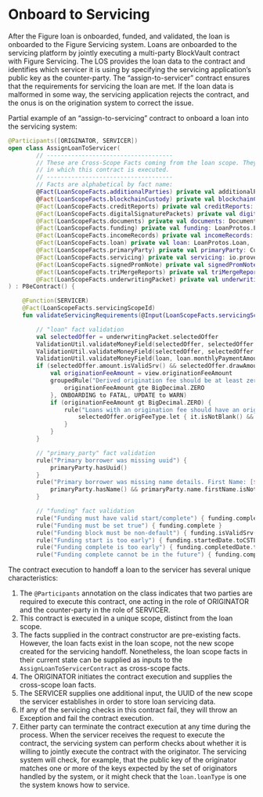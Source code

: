 # Onboard to Servicing

After the Figure loan is onboarded, funded, and validated, the loan is onboarded to the Figure Servicing system. Loans are onboarded to the servicing platform by jointly executing a multi-party BlockVault contract with Figure Servicing. The LOS provides the loan data to the contract and identifies which servicer it is using by specifying the servicing application’s public key as the counter-party. The “assign-to-servicer” contract ensures that the requirements for servicing the loan are met. If the loan data is malformed in some way, the servicing application rejects the contract, and the onus is on the origination system to correct the issue.

Partial example of an “assign-to-servicing” contract to onboard a loan into the servicing system:

```kotlin
@Participants([ORIGINATOR, SERVICER])
open class AssignLoanToServicer(
        // ------------------------------------
        // These are Cross-Scope Facts coming from the loan scope. They do not become facts in the scope
        // in which this contract is executed.
        // ------------------------------------
        // Facts are alphabetical by fact name:
        @Fact(LoanScopeFacts.additionalParties) private val additionalParties: LoanProtos.PartiesList,
        @Fact(LoanScopeFacts.blockchainCustody) private val blockchainCustody: LoanProtos.BlockchainCustody,
        @Fact(LoanScopeFacts.creditReports) private val creditReports: LoanProtos.CreditReportsList,
        @Fact(LoanScopeFacts.digitalSignaturePackets) private val digitalSignaturePackets: DocumentProtos.DocumentWithDataList,
        @Fact(LoanScopeFacts.documents) private val documents: DocumentProtos.DocumentList,
        @Fact(LoanScopeFacts.funding) private val funding: LoanProtos.Funding,
        @Fact(LoanScopeFacts.incomeRecords) private val incomeRecords: LoanProtos.IncomeRecordsList,
        @Fact(LoanScopeFacts.loan) private val loan: LoanProtos.Loan,
        @Fact(LoanScopeFacts.primaryParty) private val primaryParty: CustomerProtos.Party,
        @Fact(LoanScopeFacts.servicing) private val servicing: io.provenance.proto.asset.LoanProtos.LoanServicing,
        @Fact(LoanScopeFacts.signedPromNote) private val signedPromNote: DocumentProtos.Disclosure,
        @Fact(LoanScopeFacts.triMergeReports) private val triMergeReports: LoanProtos.TriMergeReportsList,
        @Fact(LoanScopeFacts.underwritingPacket) private val underwritingPacket: UnderwritingProtos.UnderwritingPacket
) : P8eContract() {

    @Function(SERVICER)
    @Fact(LoanScopeFacts.servicingScopeId)
    fun validateServicingRequirements(@Input(LoanScopeFacts.servicingScopeId) servicingScopeId: Util.UUID ) : Util.UUID = servicingScopeId.also {

        // "loan" fact validation
        val selectedOffer = underwritingPacket.selectedOffer
        ValidationUtil.validateMoneyField(selectedOffer, selectedOffer.amount, "amount")?.also { failure(it) }
        ValidationUtil.validateMoneyField(selectedOffer, selectedOffer.drawAmount, "drawAmount")?.let { failure(it) }
        ValidationUtil.validateMoneyField(loan, loan.monthlyPaymentAmount, "monthlyPaymentAmount")?.also { failure(it) }
        if (selectedOffer.amount.isValidSrv() && selectedOffer.drawAmount.isValidSrv()) {
            val originationFeeAmount = view.originationFeeAmount
            groupedRule("Derived origination fee should be at least zero, but was [amount (${view.loanAmount}) - drawAmount (${view.drawAmount}) = origination fee ($originationFeeAmount)]", {
                originationFeeAmount gte BigDecimal.ZERO
            }, ONBOARDING to FATAL, UPDATE to WARN)
            if (originationFeeAmount gt BigDecimal.ZERO) {
                rule("Loans with an origination fee should have an origination fee type, but had type [${view.originationFeeType}]") {
                    selectedOffer.origFeeType.let { it.isNotBlank() && it != NO_FEE }
                }
            }
        }

        // "primary_party" fact validation
        rule("Primary borrower was missing uuid") {
            primaryParty.hasUuid()
        }
        rule("Primary borrower was missing name details. First Name: [${primaryParty.name.firstName}] | Last Name: [${primaryParty.name.lastName}]") {
            primaryParty.hasName() && primaryParty.name.firstName.isNotBlank() && primaryParty.name.lastName.isNotBlank()
        }

        // "funding" fact validation
        rule("Funding must have valid start/complete") { funding.completedDate.isValidSrv() && funding.startedDate.isValidSrv() }
        rule("Funding must be set true") { funding.complete }
        rule("Funding block must be non-default") { funding.isValidSrv() }
        rule("Funding start is too early") { funding.startedDate.toCSTLocalDateSrv().isAfterInclusiveSrv(ValidationUtil.EARLIEST_DATE_ALLOWABLE.toLocalDate()) }
        rule("Funding complete is too early") { funding.completedDate.toCSTLocalDateSrv().isAfterInclusiveSrv(ValidationUtil.EARLIEST_DATE_ALLOWABLE.toLocalDate()) }
        rule("Funding complete cannot be in the future") { funding.completedDate.toOffsetDateTimeProv().isBeforeInclusiveSrv(ServicingTimeUtil.getServerTime()) }
```

The contract execution to handoff a loan to the servicer has several unique characteristics:

1. The `@Participants` annotation on the class indicates that two parties are required to execute this contract, one acting in the role of ORIGINATOR and the counter-party in the role of SERVICER.
2. This contract is executed in a unique scope, distinct from the loan scope.
3. The facts supplied in the contract constructor are pre-existing facts. However, the loan facts exist in the loan scope, not the new scope created for the servicing handoff. Nonetheless, the loan scope facts in their current state can be supplied as inputs to the `AssignLoanToServicerContract` as cross-scope facts.
4. The ORIGINATOR initiates the contract execution and supplies the cross-scope loan facts.
5. The SERVICER supplies one additional input, the UUID of the new scope the servicer establishes in order to store loan servicing data.
6. If any of the servicing checks in this contract fail, they will throw an Exception and fail the contract execution.
7. Either party can terminate the contract execution at any time during the process. When the servicer receives the request to execute the contract, the servicing system can perform checks about whether it is willing to jointly execute the contract with the originator. The servicing system will check, for example, that the public key of the originator matches one or more of the keys expected by the set of originators handled by the system, or it might check that the `loan.loanType` is one the system knows how to service.
